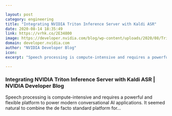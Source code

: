 ```yaml
---

layout: post
category: engineering
title: "Integrating NVIDIA Triton Inference Server with Kaldi ASR"
date: 2020-08-14 18:35:49
link: https://vrhk.co/2E34800
image: https://developer.nvidia.com/blog/wp-content/uploads/2020/08/Triton-kaldi-featured.png
domain: developer.nvidia.com
author: "NVIDIA Developer Blog"
icon: 
excerpt: "Speech processing is compute-intensive and requires a powerful and flexible platform to power modern conversational AI applications. It seemed natural to combine the de facto standard platform for…"

---
```


### Integrating NVIDIA Triton Inference Server with Kaldi ASR | NVIDIA Developer Blog

Speech processing is compute-intensive and requires a powerful and flexible platform to power modern conversational AI applications. It seemed natural to combine the de facto standard platform for…